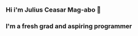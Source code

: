 ### Hi i'm Julius Ceasar Mag-abo 👋

### I'm a fresh grad and aspiring programmer

<!--
**Jocco26/jocco26** is a ✨ _special_ ✨ repository because its `README.md` (this file) appears on your GitHub profile.

Here are some ideas to get you started:

- 🔭 I’m currently working on my portfolio to show my skills in web development
- 🌱 I’m currently learning Vue.js and Laravel


### Connect with me:

[<img align="left"  width="22px" src="https://raw.githubusercontent.com/iconic/open-iconic/master/svg/globe.svg" />][facebook]
-->


[facebook]: https://www.facebook.com/juliusceasar.magabo
